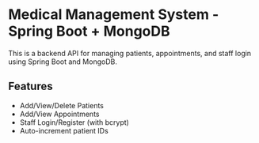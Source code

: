 #  Medical Management System - Spring Boot + MongoDB

This is a backend API for managing patients, appointments, and staff login using Spring Boot and MongoDB.

## Features
-  Add/View/Delete Patients
-  Add/View Appointments
-  Staff Login/Register (with bcrypt)
-  Auto-increment patient IDs



